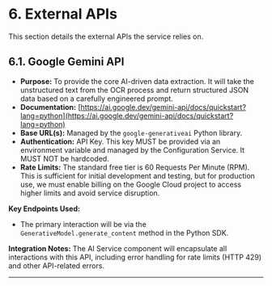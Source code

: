 # 6. External APIs

This section details the external APIs the service relies on.

## 6.1. Google Gemini API

- **Purpose:** To provide the core AI-driven data extraction. It will take the unstructured text from the OCR process and return structured JSON data based on a carefully engineered prompt.
- **Documentation:** [https://ai.google.dev/gemini-api/docs/quickstart?lang=python](https://ai.google.dev/gemini-api/docs/quickstart?lang=python)
- **Base URL(s):** Managed by the `google-generativeai` Python library.
- **Authentication:** API Key. This key MUST be provided via an environment variable and managed by the Configuration Service. It MUST NOT be hardcoded.
- **Rate Limits:** The standard free tier is 60 Requests Per Minute (RPM). This is sufficient for initial development and testing, but for production use, we must enable billing on the Google Cloud project to access higher limits and avoid service disruption.

**Key Endpoints Used:**
- The primary interaction will be via the `GenerativeModel.generate_content` method in the Python SDK.

**Integration Notes:** The AI Service component will encapsulate all interactions with this API, including error handling for rate limits (HTTP 429) and other API-related errors.

---

